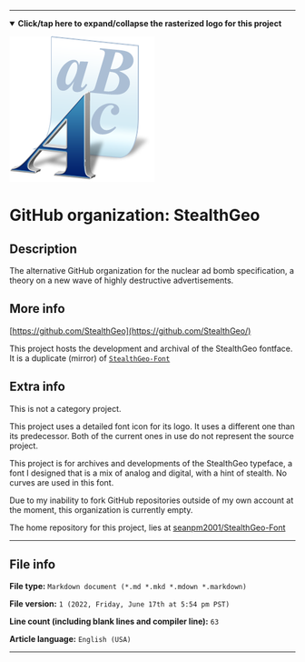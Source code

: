 
***

<!--
<details><summary><b lang="en">Click/tap here to expand/collapse the vectorized logo for this project</b></summary>

![MediaWiki_2003.svg failed to load. The file may be missing or corrupt. Check the file path for errors first.](/AdditionalInfo/2/StealthGeo/MediaWiki_2003.svg)

</details>
!-->

<details open><summary><b lang="en">Click/tap here to expand/collapse the rasterized logo for this project</b></summary>

![Font_Icon_StealthGeo.png failed to load. The file may be missing or corrupt. Check the file path for errors first.](/AdditionalInfo/2/StealthGeo/Font_Icon_StealthGeo.png)

</details>

# GitHub organization: StealthGeo

## Description

The alternative GitHub organization for the nuclear ad bomb specification, a theory on a new wave of highly destructive advertisements.

## More info

[https://github.com/StealthGeo](https://github.com/StealthGeo/)

This project hosts the development and archival of the StealthGeo fontface. It is a duplicate (mirror) of [`StealthGeo-Font`](/AdditionalInfo/2/StealthGeo-Font/)

## Extra info

This is not a category project.

This project uses a detailed font icon for its logo. It uses a different one than its predecessor. Both of the current ones in use do not represent the source project.

This project is for archives and developments of the StealthGeo typeface, a font I designed that is a mix of analog and digital, with a hint of stealth. No curves are used in this font.

<!--
As of 2022, May 27th, I don't have any projects that use for this organization yet.
!-->

Due to my inability to fork GitHub repositories outside of my own account at the moment, this organization is currently empty.

The home repository for this project, lies at [seanpm2001/StealthGeo-Font](https://github.com/seanpm2001/StealthGeo-Font/)

<!--
There is no current home repository for this project.
!-->

***

## File info

**File type:** `Markdown document (*.md *.mkd *.mdown *.markdown)`

**File version:** `1 (2022, Friday, June 17th at 5:54 pm PST)`

**Line count (including blank lines and compiler line):** `63`

**Article language:** `English (USA)`

***

